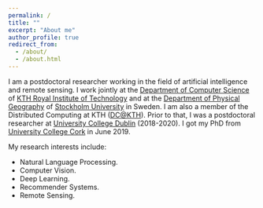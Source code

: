 ```yaml
---
permalink: /
title: ""
excerpt: "About me"
author_profile: true
redirect_from: 
  - /about/
  - /about.html
---
```



I am a postdoctoral researcher working in the field of artificial intelligence and remote sensing. I work jointly at the [Department of Computer Science](https://www.kth.se/cs) of [KTH Royal Institute of Technology](https://www.kth.se) and at the [Department of Physical Geography](https://www.su.se/department-of-physical-geography/) of [Stockholm University](https://www.su.se/english/) in Sweden. I am also a member of the Distributed Computing at KTH ([DC@KTH](https://dcatkth.github.io/)). Prior to that, I was a postdoctoral researcher at [University College Dublin](https://www.ucd.ie/) (2018-2020). I got my PhD from [University College Cork](https://www.ucc.ie/) in June 2019.

My research interests include:
* Natural Language Processing.
* Computer Vision.
* Deep Learning.
* Recommender Systems.
* Remote Sensing.
